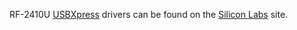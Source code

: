 RF-2410U [USBXpress](http://www.silabs.com/products/mcu/pages/usbxpress.aspx) drivers can be found on the [Silicon Labs](http://www.silabs.com) site.